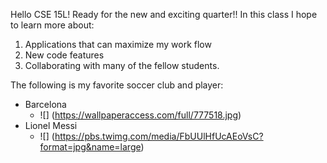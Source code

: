 Hello CSE 15L! Ready for the new and exciting quarter!!
In this class I hope to learn more about: 
1. Applications that can maximize my work flow
2. New code features
3. Collaborating with many of the fellow students. 

The following is my favorite soccer club and player: 
- Barcelona 
  - ![] (https://wallpaperaccess.com/full/777518.jpg) 
- Lionel Messi
  - ![] (https://pbs.twimg.com/media/FbUUlHfUcAEoVsC?format=jpg&name=large)
